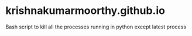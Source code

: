 # krishnakumarmoorthy.github.io
Bash script to kill all the processes running in python except latest process
